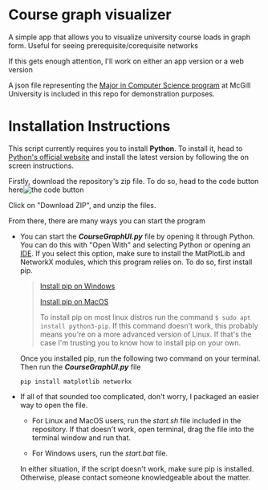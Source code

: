 # Course graph visualizer

A simple app that allows you to visualize university course loads in graph form. Useful for seeing prerequisite/corequisite networks

If this gets enough attention, I'll work on either an app version or a web version

A json file representing the [Major in Computer Science program](https://www.mcgill.ca/study/2024-2025/faculties/science/undergraduate/programs/bachelor-science-bsc-major-computer-science) at McGill University is included in this repo for demonstration purposes.

# Installation Instructions

This script currently requires you to install **Python**. To install it, head to [Python's official website](https://www.python.org/) and install the latest version by following the on screen instructions.

Firstly, download the repository's zip file. To do so, head to the code button here![the code button](https://docs.github.com/assets/cb-13128/mw-1440/images/help/repository/code-button.webp)

Click on "Download ZIP", and unzip the files.

From there, there are many ways you can start the program

- You can start the **_CourseGraphUI.py_** file by opening it through Python. You can do this with "Open With" and selecting Python or opening an [IDE](https://www.geeksforgeeks.org/top-python-ide/). If you select this option, make sure to install the MatPlotLib and NetworkX modules, which this program relies on. To do so, first install pip.

  > [Install pip on Windows](https://www.geeksforgeeks.org/how-to-install-pip-on-windows/)
  >
  > [Install pip on MacOS](https://www.geeksforgeeks.org/how-to-install-pip-in-macos/)
  >
  > To install pip on most linux distros run the command `$ sudo apt install python3-pip`. If this command doesn't work, this probably means you're on a more advanced version of Linux. If that's the case I'm trusting you to know how to install pip on your own.

  Once you installed pip, run the following two command on your terminal. Then run the **_CourseGraphUI.py_** file

  ```
  pip install matplotlib networkx
  ```

- If all of that sounded too complicated, don't worry, I packaged an easier way to open the file.

  - For Linux and MacOS users, run the _start.sh_ file included in the repository. If that doesn't work, open terminal, drag the file into the terminal window and run that.

  - For Windows users, run the _start.bat_ file.

  In either situation, if the script doesn't work, make sure pip is installed. Otherwise, please contact someone knowledgeable about the matter.
